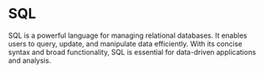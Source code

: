 # SQL
SQL is a powerful language for managing relational databases. It enables users to query, update, and manipulate data efficiently. With its concise syntax and broad functionality, SQL is essential for data-driven applications and analysis.
